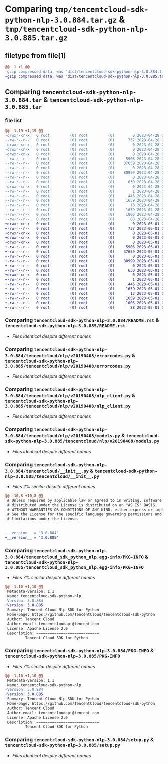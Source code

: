 # Comparing `tmp/tencentcloud-sdk-python-nlp-3.0.884.tar.gz` & `tmp/tencentcloud-sdk-python-nlp-3.0.885.tar.gz`

## filetype from file(1)

```diff
@@ -1 +1 @@
-gzip compressed data, was "dist/tencentcloud-sdk-python-nlp-3.0.884.tar", last modified: Fri Apr 28 02:31:56 2023, max compression
+gzip compressed data, was "dist/tencentcloud-sdk-python-nlp-3.0.885.tar", last modified: Mon May  1 00:46:05 2023, max compression
```

## Comparing `tencentcloud-sdk-python-nlp-3.0.884.tar` & `tencentcloud-sdk-python-nlp-3.0.885.tar`

### file list

```diff
@@ -1,19 +1,19 @@
-drwxr-xr-x   0 root         (0) root         (0)        0 2023-04-28 02:31:56.000000 tencentcloud-sdk-python-nlp-3.0.884/
--rw-r--r--   0 root         (0) root         (0)      737 2023-04-28 02:31:56.000000 tencentcloud-sdk-python-nlp-3.0.884/README.rst
-drwxr-xr-x   0 root         (0) root         (0)        0 2023-04-28 02:31:56.000000 tencentcloud-sdk-python-nlp-3.0.884/tencentcloud/
-drwxr-xr-x   0 root         (0) root         (0)        0 2023-04-28 02:31:56.000000 tencentcloud-sdk-python-nlp-3.0.884/tencentcloud/nlp/
-drwxr-xr-x   0 root         (0) root         (0)        0 2023-04-28 02:31:56.000000 tencentcloud-sdk-python-nlp-3.0.884/tencentcloud/nlp/v20190408/
--rw-r--r--   0 root         (0) root         (0)     5906 2023-04-28 02:31:56.000000 tencentcloud-sdk-python-nlp-3.0.884/tencentcloud/nlp/v20190408/errorcodes.py
--rw-r--r--   0 root         (0) root         (0)    37659 2023-04-28 02:31:56.000000 tencentcloud-sdk-python-nlp-3.0.884/tencentcloud/nlp/v20190408/nlp_client.py
--rw-r--r--   0 root         (0) root         (0)        0 2023-04-28 02:31:56.000000 tencentcloud-sdk-python-nlp-3.0.884/tencentcloud/nlp/v20190408/__init__.py
--rw-r--r--   0 root         (0) root         (0)    80999 2023-04-28 02:31:56.000000 tencentcloud-sdk-python-nlp-3.0.884/tencentcloud/nlp/v20190408/models.py
--rw-r--r--   0 root         (0) root         (0)        0 2023-04-28 02:31:56.000000 tencentcloud-sdk-python-nlp-3.0.884/tencentcloud/nlp/__init__.py
--rw-r--r--   0 root         (0) root         (0)      630 2023-04-28 02:31:56.000000 tencentcloud-sdk-python-nlp-3.0.884/tencentcloud/__init__.py
-drwxr-xr-x   0 root         (0) root         (0)        0 2023-04-28 02:31:56.000000 tencentcloud-sdk-python-nlp-3.0.884/tencentcloud_sdk_python_nlp.egg-info/
--rw-r--r--   0 root         (0) root         (0)        1 2023-04-28 02:31:56.000000 tencentcloud-sdk-python-nlp-3.0.884/tencentcloud_sdk_python_nlp.egg-info/dependency_links.txt
--rw-r--r--   0 root         (0) root         (0)      445 2023-04-28 02:31:56.000000 tencentcloud-sdk-python-nlp-3.0.884/tencentcloud_sdk_python_nlp.egg-info/SOURCES.txt
--rw-r--r--   0 root         (0) root         (0)     1659 2023-04-28 02:31:56.000000 tencentcloud-sdk-python-nlp-3.0.884/tencentcloud_sdk_python_nlp.egg-info/PKG-INFO
--rw-r--r--   0 root         (0) root         (0)       13 2023-04-28 02:31:56.000000 tencentcloud-sdk-python-nlp-3.0.884/tencentcloud_sdk_python_nlp.egg-info/top_level.txt
--rw-r--r--   0 root         (0) root         (0)     1659 2023-04-28 02:31:56.000000 tencentcloud-sdk-python-nlp-3.0.884/PKG-INFO
--rw-r--r--   0 root         (0) root         (0)     1006 2023-04-28 02:31:56.000000 tencentcloud-sdk-python-nlp-3.0.884/setup.py
--rw-r--r--   0 root         (0) root         (0)       88 2023-04-28 02:31:56.000000 tencentcloud-sdk-python-nlp-3.0.884/setup.cfg
+drwxr-xr-x   0 root         (0) root         (0)        0 2023-05-01 00:46:05.000000 tencentcloud-sdk-python-nlp-3.0.885/
+-rw-r--r--   0 root         (0) root         (0)      737 2023-05-01 00:46:05.000000 tencentcloud-sdk-python-nlp-3.0.885/README.rst
+drwxr-xr-x   0 root         (0) root         (0)        0 2023-05-01 00:46:05.000000 tencentcloud-sdk-python-nlp-3.0.885/tencentcloud/
+drwxr-xr-x   0 root         (0) root         (0)        0 2023-05-01 00:46:05.000000 tencentcloud-sdk-python-nlp-3.0.885/tencentcloud/nlp/
+drwxr-xr-x   0 root         (0) root         (0)        0 2023-05-01 00:46:05.000000 tencentcloud-sdk-python-nlp-3.0.885/tencentcloud/nlp/v20190408/
+-rw-r--r--   0 root         (0) root         (0)     5906 2023-05-01 00:46:05.000000 tencentcloud-sdk-python-nlp-3.0.885/tencentcloud/nlp/v20190408/errorcodes.py
+-rw-r--r--   0 root         (0) root         (0)    37659 2023-05-01 00:46:05.000000 tencentcloud-sdk-python-nlp-3.0.885/tencentcloud/nlp/v20190408/nlp_client.py
+-rw-r--r--   0 root         (0) root         (0)        0 2023-05-01 00:46:05.000000 tencentcloud-sdk-python-nlp-3.0.885/tencentcloud/nlp/v20190408/__init__.py
+-rw-r--r--   0 root         (0) root         (0)    80999 2023-05-01 00:46:05.000000 tencentcloud-sdk-python-nlp-3.0.885/tencentcloud/nlp/v20190408/models.py
+-rw-r--r--   0 root         (0) root         (0)        0 2023-05-01 00:46:05.000000 tencentcloud-sdk-python-nlp-3.0.885/tencentcloud/nlp/__init__.py
+-rw-r--r--   0 root         (0) root         (0)      630 2023-05-01 00:46:05.000000 tencentcloud-sdk-python-nlp-3.0.885/tencentcloud/__init__.py
+drwxr-xr-x   0 root         (0) root         (0)        0 2023-05-01 00:46:05.000000 tencentcloud-sdk-python-nlp-3.0.885/tencentcloud_sdk_python_nlp.egg-info/
+-rw-r--r--   0 root         (0) root         (0)        1 2023-05-01 00:46:05.000000 tencentcloud-sdk-python-nlp-3.0.885/tencentcloud_sdk_python_nlp.egg-info/dependency_links.txt
+-rw-r--r--   0 root         (0) root         (0)      445 2023-05-01 00:46:05.000000 tencentcloud-sdk-python-nlp-3.0.885/tencentcloud_sdk_python_nlp.egg-info/SOURCES.txt
+-rw-r--r--   0 root         (0) root         (0)     1659 2023-05-01 00:46:05.000000 tencentcloud-sdk-python-nlp-3.0.885/tencentcloud_sdk_python_nlp.egg-info/PKG-INFO
+-rw-r--r--   0 root         (0) root         (0)       13 2023-05-01 00:46:05.000000 tencentcloud-sdk-python-nlp-3.0.885/tencentcloud_sdk_python_nlp.egg-info/top_level.txt
+-rw-r--r--   0 root         (0) root         (0)     1659 2023-05-01 00:46:05.000000 tencentcloud-sdk-python-nlp-3.0.885/PKG-INFO
+-rw-r--r--   0 root         (0) root         (0)     1006 2023-05-01 00:46:05.000000 tencentcloud-sdk-python-nlp-3.0.885/setup.py
+-rw-r--r--   0 root         (0) root         (0)       88 2023-05-01 00:46:05.000000 tencentcloud-sdk-python-nlp-3.0.885/setup.cfg
```

### Comparing `tencentcloud-sdk-python-nlp-3.0.884/README.rst` & `tencentcloud-sdk-python-nlp-3.0.885/README.rst`

 * *Files identical despite different names*

### Comparing `tencentcloud-sdk-python-nlp-3.0.884/tencentcloud/nlp/v20190408/errorcodes.py` & `tencentcloud-sdk-python-nlp-3.0.885/tencentcloud/nlp/v20190408/errorcodes.py`

 * *Files identical despite different names*

### Comparing `tencentcloud-sdk-python-nlp-3.0.884/tencentcloud/nlp/v20190408/nlp_client.py` & `tencentcloud-sdk-python-nlp-3.0.885/tencentcloud/nlp/v20190408/nlp_client.py`

 * *Files identical despite different names*

### Comparing `tencentcloud-sdk-python-nlp-3.0.884/tencentcloud/nlp/v20190408/models.py` & `tencentcloud-sdk-python-nlp-3.0.885/tencentcloud/nlp/v20190408/models.py`

 * *Files identical despite different names*

### Comparing `tencentcloud-sdk-python-nlp-3.0.884/tencentcloud/__init__.py` & `tencentcloud-sdk-python-nlp-3.0.885/tencentcloud/__init__.py`

 * *Files 2% similar despite different names*

```diff
@@ -10,8 +10,8 @@
 # Unless required by applicable law or agreed to in writing, software
 # distributed under the License is distributed on an "AS IS" BASIS,
 # WITHOUT WARRANTIES OR CONDITIONS OF ANY KIND, either express or implied.
 # See the License for the specific language governing permissions and
 # limitations under the License.
 
 
-__version__ = '3.0.884'
+__version__ = '3.0.885'
```

### Comparing `tencentcloud-sdk-python-nlp-3.0.884/tencentcloud_sdk_python_nlp.egg-info/PKG-INFO` & `tencentcloud-sdk-python-nlp-3.0.885/tencentcloud_sdk_python_nlp.egg-info/PKG-INFO`

 * *Files 7% similar despite different names*

```diff
@@ -1,10 +1,10 @@
 Metadata-Version: 1.1
 Name: tencentcloud-sdk-python-nlp
-Version: 3.0.884
+Version: 3.0.885
 Summary: Tencent Cloud Nlp SDK for Python
 Home-page: https://github.com/TencentCloud/tencentcloud-sdk-python
 Author: Tencent Cloud
 Author-email: tencentcloudapi@tencent.com
 License: Apache License 2.0
 Description: ============================
         Tencent Cloud SDK for Python
```

### Comparing `tencentcloud-sdk-python-nlp-3.0.884/PKG-INFO` & `tencentcloud-sdk-python-nlp-3.0.885/PKG-INFO`

 * *Files 7% similar despite different names*

```diff
@@ -1,10 +1,10 @@
 Metadata-Version: 1.1
 Name: tencentcloud-sdk-python-nlp
-Version: 3.0.884
+Version: 3.0.885
 Summary: Tencent Cloud Nlp SDK for Python
 Home-page: https://github.com/TencentCloud/tencentcloud-sdk-python
 Author: Tencent Cloud
 Author-email: tencentcloudapi@tencent.com
 License: Apache License 2.0
 Description: ============================
         Tencent Cloud SDK for Python
```

### Comparing `tencentcloud-sdk-python-nlp-3.0.884/setup.py` & `tencentcloud-sdk-python-nlp-3.0.885/setup.py`

 * *Files identical despite different names*

